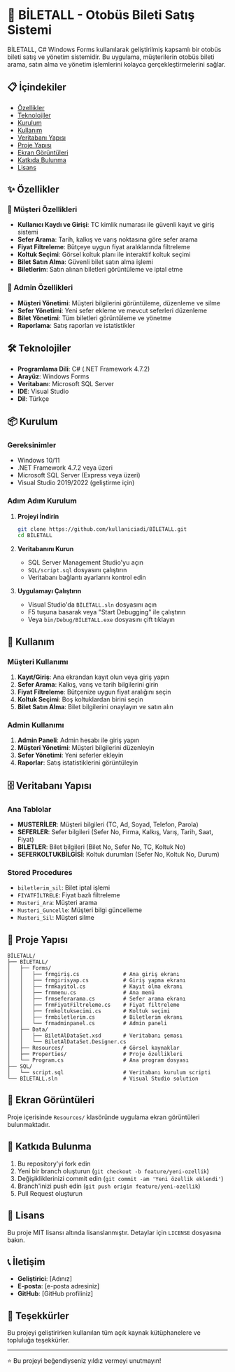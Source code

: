 # 🚌 BİLETALL - Otobüs Bileti Satış Sistemi

BİLETALL, C# Windows Forms kullanılarak geliştirilmiş kapsamlı bir otobüs bileti satış ve yönetim sistemidir. Bu uygulama, müşterilerin otobüs bileti arama, satın alma ve yönetim işlemlerini kolayca gerçekleştirmelerini sağlar.

## 📋 İçindekiler

- [Özellikler](#özellikler)
- [Teknolojiler](#teknolojiler)
- [Kurulum](#kurulum)
- [Kullanım](#kullanım)
- [Veritabanı Yapısı](#veritabanı-yapısı)
- [Proje Yapısı](#proje-yapısı)
- [Ekran Görüntüleri](#ekran-görüntüleri)
- [Katkıda Bulunma](#katkıda-bulunma)
- [Lisans](#lisans)

## ✨ Özellikler

### 👤 Müşteri Özellikleri
- **Kullanıcı Kaydı ve Girişi**: TC kimlik numarası ile güvenli kayıt ve giriş sistemi
- **Sefer Arama**: Tarih, kalkış ve varış noktasına göre sefer arama
- **Fiyat Filtreleme**: Bütçeye uygun fiyat aralıklarında filtreleme
- **Koltuk Seçimi**: Görsel koltuk planı ile interaktif koltuk seçimi
- **Bilet Satın Alma**: Güvenli bilet satın alma işlemi
- **Biletlerim**: Satın alınan biletleri görüntüleme ve iptal etme

### 🔧 Admin Özellikleri
- **Müşteri Yönetimi**: Müşteri bilgilerini görüntüleme, düzenleme ve silme
- **Sefer Yönetimi**: Yeni sefer ekleme ve mevcut seferleri düzenleme
- **Bilet Yönetimi**: Tüm biletleri görüntüleme ve yönetme
- **Raporlama**: Satış raporları ve istatistikler

## 🛠️ Teknolojiler

- **Programlama Dili**: C# (.NET Framework 4.7.2)
- **Arayüz**: Windows Forms
- **Veritabanı**: Microsoft SQL Server
- **IDE**: Visual Studio
- **Dil**: Türkçe

## 📦 Kurulum

### Gereksinimler
- Windows 10/11
- .NET Framework 4.7.2 veya üzeri
- Microsoft SQL Server (Express veya üzeri)
- Visual Studio 2019/2022 (geliştirme için)

### Adım Adım Kurulum

1. **Projeyi İndirin**
   ```bash
   git clone https://github.com/kullaniciadi/BİLETALL.git
   cd BİLETALL
   ```

2. **Veritabanını Kurun**
   - SQL Server Management Studio'yu açın
   - `SQL/script.sql` dosyasını çalıştırın
   - Veritabanı bağlantı ayarlarını kontrol edin

3. **Uygulamayı Çalıştırın**
   - Visual Studio'da `BİLETALL.sln` dosyasını açın
   - F5 tuşuna basarak veya "Start Debugging" ile çalıştırın
   - Veya `bin/Debug/BİLETALL.exe` dosyasını çift tıklayın

## 🚀 Kullanım

### Müşteri Kullanımı
1. **Kayıt/Giriş**: Ana ekrandan kayıt olun veya giriş yapın
2. **Sefer Arama**: Kalkış, varış ve tarih bilgilerini girin
3. **Fiyat Filtreleme**: Bütçenize uygun fiyat aralığını seçin
4. **Koltuk Seçimi**: Boş koltuklardan birini seçin
5. **Bilet Satın Alma**: Bilet bilgilerini onaylayın ve satın alın

### Admin Kullanımı
1. **Admin Paneli**: Admin hesabı ile giriş yapın
2. **Müşteri Yönetimi**: Müşteri bilgilerini düzenleyin
3. **Sefer Yönetimi**: Yeni seferler ekleyin
4. **Raporlar**: Satış istatistiklerini görüntüleyin

## 🗄️ Veritabanı Yapısı

### Ana Tablolar
- **MUSTERİLER**: Müşteri bilgileri (TC, Ad, Soyad, Telefon, Parola)
- **SEFERLER**: Sefer bilgileri (Sefer No, Firma, Kalkış, Varış, Tarih, Saat, Fiyat)
- **BILETLER**: Bilet bilgileri (Bilet No, Sefer No, TC, Koltuk No)
- **SEFERKOLTUKBİLGİSİ**: Koltuk durumları (Sefer No, Koltuk No, Durum)

### Stored Procedures
- `biletlerim_sil`: Bilet iptal işlemi
- `FIYATFİLTRELE`: Fiyat bazlı filtreleme
- `Musteri_Ara`: Müşteri arama
- `Musteri_Guncelle`: Müşteri bilgi güncelleme
- `Musteri_Sil`: Müşteri silme

## 📁 Proje Yapısı

```
BİLETALL/
├── BİLETALL/
│   ├── Forms/
│   │   ├── frmgiriş.cs              # Ana giriş ekranı
│   │   ├── frmgirisyap.cs           # Giriş yapma ekranı
│   │   ├── frmkayitol.cs            # Kayıt olma ekranı
│   │   ├── frmmenu.cs               # Ana menü
│   │   ├── frmseferarama.cs         # Sefer arama ekranı
│   │   ├── frmFiyatFiltreleme.cs    # Fiyat filtreleme
│   │   ├── frmkoltuksecimi.cs       # Koltuk seçimi
│   │   ├── frmbiletlerim.cs         # Biletlerim ekranı
│   │   └── frmadminpanel.cs         # Admin paneli
│   ├── Data/
│   │   ├── BiletAlDataSet.xsd       # Veritabanı şeması
│   │   └── BiletAlDataSet.Designer.cs
│   ├── Resources/                   # Görsel kaynaklar
│   ├── Properties/                  # Proje özellikleri
│   └── Program.cs                   # Ana program dosyası
├── SQL/
│   └── script.sql                   # Veritabanı kurulum scripti
└── BİLETALL.sln                     # Visual Studio solution
```

## 📸 Ekran Görüntüleri

Proje içerisinde `Resources/` klasöründe uygulama ekran görüntüleri bulunmaktadır.

## 🤝 Katkıda Bulunma

1. Bu repository'yi fork edin
2. Yeni bir branch oluşturun (`git checkout -b feature/yeni-ozellik`)
3. Değişikliklerinizi commit edin (`git commit -am 'Yeni özellik eklendi'`)
4. Branch'inizi push edin (`git push origin feature/yeni-ozellik`)
5. Pull Request oluşturun

## 📝 Lisans

Bu proje MIT lisansı altında lisanslanmıştır. Detaylar için `LICENSE` dosyasına bakın.

## 📞 İletişim

- **Geliştirici**: [Adınız]
- **E-posta**: [e-posta adresiniz]
- **GitHub**: [GitHub profiliniz]

## 🙏 Teşekkürler

Bu projeyi geliştirirken kullanılan tüm açık kaynak kütüphanelere ve topluluğa teşekkürler.

---

⭐ Bu projeyi beğendiyseniz yıldız vermeyi unutmayın!
